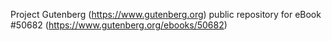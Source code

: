 Project Gutenberg (https://www.gutenberg.org) public repository for
eBook #50682 (https://www.gutenberg.org/ebooks/50682)
